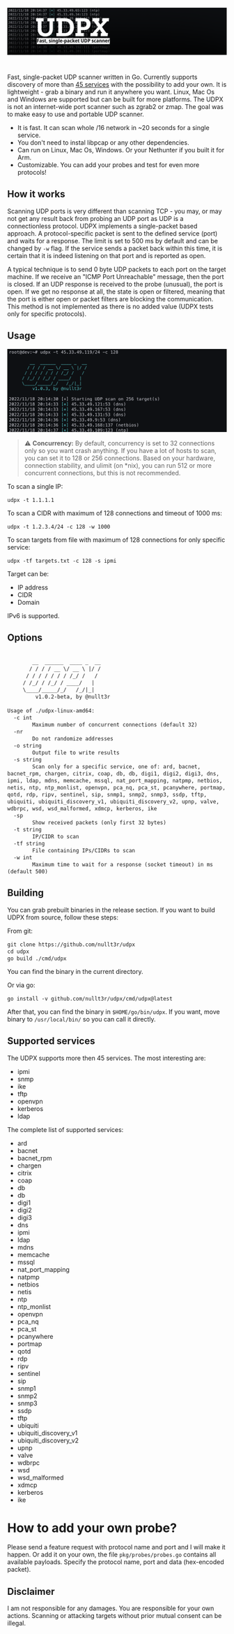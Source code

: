 ![Alt text](screenshots/udpx_logo.png)
# 
Fast, single-packet UDP scanner written in Go. Currently supports discovery of more than [45 services](#supported-services) with the possibility to add your own. It is lightweight - grab a binary and run it anywhere you want. Linux, Mac Os and Windows are supported but can be built for more platforms. The UDPX is not an internet-wide port scanner such as zgrab2 or zmap. The goal was to make easy to use and portable UDP scanner.

* It is fast. It can scan whole /16 network in ~20 seconds for a single service.
* You don't need to instal libpcap or any other dependencies.
* Can run on Linux, Mac Os, Windows. Or your Nethunter if you built it for Arm.
* Customizable. You can add your probes and test for even more protocols!

## How it works
Scanning UDP ports is very different than scanning TCP - you may, or may not get any result back from probing an UDP port as UDP is a connectionless protocol. UDPX implements a single-packet based approach. A protocol-specific packet is sent to the defined service (port) and waits for a response. The limit is set to 500 ms by default and can be changed by `-w` flag. If the service sends a packet back within this time, it is certain that it is indeed listening on that port and is reported as open.

A typical technique is to send 0 byte UDP packets to each port on the target machine. If we receive an "ICMP Port Unreachable" message, then the port is closed. If an UDP response is received to the probe (unusual), the port is open. If we get no response at all, the state is open or filtered, meaning that the port is either open or packet filters are blocking the communication. This method is not implemented as there is no added value (UDPX tests only for specific protocols).

## Usage

![Alt text](screenshots/showcase.png)


> :warning: **Concurrency:** By default, concurrency is set to 32 connections only so you want crash anything. If you have a lot of hosts to scan, you can set it to 128 or 256 connections. Based on your hardware, connection stability, and ulimit (on *nix), you can run 512 or more concurrent connections, but this is not recommended.

To scan a single IP:
```
udpx -t 1.1.1.1
```

To scan a CIDR with maximum of 128 connections and timeout of 1000 ms:
```
udpx -t 1.2.3.4/24 -c 128 -w 1000
```

To scan targets from file with maximum of 128 connections for only specific service:
```
udpx -tf targets.txt -c 128 -s ipmi
```

Target can be:
* IP address
* CIDR
* Domain

IPv6 is supported.

## Options
```

        __  ______  ____ _  __
       / / / / __ \/ __ \ |/ /
      / / / / / / / /_/ /   /
     / /_/ / /_/ / ____/   |
     \____/_____/_/   /_/|_|
         v1.0.2-beta, by @nullt3r

Usage of ./udpx-linux-amd64:
  -c int
    	Maximum number of concurrent connections (default 32)
  -nr
    	Do not randomize addresses
  -o string
    	Output file to write results
  -s string
    	Scan only for a specific service, one of: ard, bacnet, bacnet_rpm, chargen, citrix, coap, db, db, digi1, digi2, digi3, dns, ipmi, ldap, mdns, memcache, mssql, nat_port_mapping, natpmp, netbios, netis, ntp, ntp_monlist, openvpn, pca_nq, pca_st, pcanywhere, portmap, qotd, rdp, ripv, sentinel, sip, snmp1, snmp2, snmp3, ssdp, tftp, ubiquiti, ubiquiti_discovery_v1, ubiquiti_discovery_v2, upnp, valve, wdbrpc, wsd, wsd_malformed, xdmcp, kerberos, ike
  -sp
    	Show received packets (only first 32 bytes)
  -t string
    	IP/CIDR to scan
  -tf string
    	File containing IPs/CIDRs to scan
  -w int
    	Maximum time to wait for a response (socket timeout) in ms (default 500)
```

## Building
You can grab prebuilt binaries in the release section. If you want to build UDPX from source, follow these steps:

From git:
```
git clone https://github.com/nullt3r/udpx
cd udpx
go build ./cmd/udpx
```
You can find the binary in the current directory.

Or via go:
```
go install -v github.com/nullt3r/udpx/cmd/udpx@latest
```

After that, you can find the binary in `$HOME/go/bin/udpx`. If you want, move binary to `/usr/local/bin/` so you can call it directly.

## Supported services
The UDPX supports more then 45 services. The most interesting are:
* ipmi
* snmp
* ike
* tftp
* openvpn
* kerberos
* ldap

The complete list of supported services:
* ard
* bacnet
* bacnet_rpm
* chargen
* citrix
* coap
* db
* db
* digi1
* digi2
* digi3
* dns
* ipmi
* ldap
* mdns
* memcache
* mssql
* nat_port_mapping
* natpmp
* netbios
* netis
* ntp
* ntp_monlist
* openvpn
* pca_nq
* pca_st
* pcanywhere
* portmap
* qotd
* rdp
* ripv
* sentinel
* sip
* snmp1
* snmp2
* snmp3
* ssdp
* tftp
* ubiquiti
* ubiquiti_discovery_v1
* ubiquiti_discovery_v2
* upnp
* valve
* wdbrpc
* wsd
* wsd_malformed
* xdmcp
* kerberos
* ike

# How to add your own probe?
Please send a feature request with protocol name and port and I will make it happen. Or add it on your own, the file `pkg/probes/probes.go` contains all available payloads. Specify the protocol name, port and data (hex-encoded packet).

## Disclaimer
I am not responsible for any damages. You are responsible for your own actions. Scanning or attacking targets without prior mutual consent can be illegal.